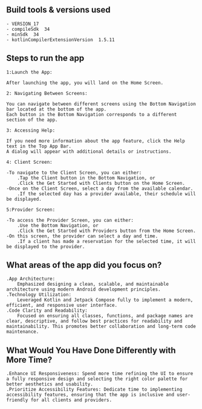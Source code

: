 ## Build tools & versions used

    - VERSION_17
    - compileSdk  34
    - minSdk  34
    - kotlinCompilerExtensionVersion  1.5.11

## Steps to run the app

    1:Launch the App:

    After launching the app, you will land on the Home Screen.

    2: Navigating Between Screens:

    You can navigate between different screens using the Bottom Navigation bar located at the bottom of the app.
    Each button in the Bottom Navigation corresponds to a different section of the app.

    3: Accessing Help:

    If you need more information about the app feature, click the Help text in the Top App Bar.
    A dialog will appear with additional details or instructions.

    4: Client Screen:

    -To navigate to the Client Screen, you can either:
        .Tap the Client button in the Bottom Navigation, or 
        .Click the Get Started with Clients button on the Home Screen. 
    -Once on the Client Screen, select a day from the available calendar. 
        .If the selected day has a provider available, their schedule will be displayed.

    5:Provider Screen:

    -To access the Provider Screen, you can either:
        .Use the Bottom Navigation, or 
        .Click the Get Started with Providers button from the Home Screen.
    -On this screen, the provider can select a day and time. 
        .If a client has made a reservation for the selected time, it will be displayed to the provider.

## What areas of the app did you focus on?
    .App Architecture:
        Emphasized designing a clean, scalable, and maintainable architecture using modern Android development principles.
    .Technology Utilization:
        Leveraged Kotlin and Jetpack Compose fully to implement a modern, efficient, and responsive user interface.
    .Code Clarity and Readability:
        Focused on ensuring all classes, functions, and package names are clear, descriptive, and follow best practices for readability and maintainability. This promotes better collaboration and long-term code maintenance.


## What Would You Have Done Differently with More Time?
    .Enhance UI Responsiveness: Spend more time refining the UI to ensure a fully responsive design and selecting the right color palette for better aesthetics and usability.
    .Prioritize Accessibility Features: Dedicate time to implementing accessibility features, ensuring that the app is inclusive and user-friendly for all clients and providers.